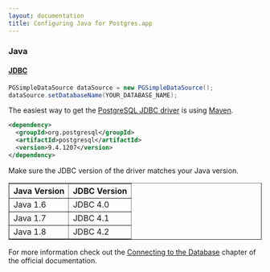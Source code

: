 ```yaml
---
layout: documentation
title: Configuring Java for Postgres.app
---
```


### Java

#### [JDBC](http://www.oracle.com/technetwork/java/javase/jdbc/index.html)


``` java
PGSimpleDataSource dataSource = new PGSimpleDataSource();
dataSource.setDatabaseName(YOUR_DATABASE_NAME);
```

The easiest way to get the [PostgreSQL JDBC driver](https://jdbc.postgresql.org/download/) is using [Maven](https://maven.apache.org).

``` xml
<dependency>
  <groupId>org.postgresql</groupId>
  <artifactId>postgresql</artifactId>
  <version>9.4.1207</version>
</dependency>
```

Make sure the JDBC version of the driver matches your Java version.

<table border=1 cellpadding=4>
	<tr><th>Java Version</th><th>JDBC Version</th></tr>
	<tr><td>Java 1.6</td><td>JDBC 4.0</td></tr>
	<tr><td>Java 1.7</td><td>JDBC 4.1</td></tr>
	<tr><td>Java 1.8</td><td>JDBC 4.2</td></tr>
</table>

For more information check out the [Connecting to the Database](https://jdbc.postgresql.org/documentation/head/connect.html) chapter of the official documentation.

